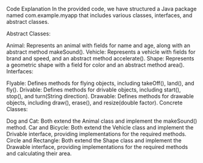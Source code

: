 Code Explanation
In the provided code, we have structured a Java package named com.example.myapp that includes various classes, interfaces, and abstract classes.

Abstract Classes:

Animal: Represents an animal with fields for name and age, along with an abstract method makeSound().
Vehicle: Represents a vehicle with fields for brand and speed, and an abstract method accelerate().
Shape: Represents a geometric shape with a field for color and an abstract method area().
Interfaces:

Flyable: Defines methods for flying objects, including takeOff(), land(), and fly().
Drivable: Defines methods for drivable objects, including start(), stop(), and turn(String direction).
Drawable: Defines methods for drawable objects, including draw(), erase(), and resize(double factor).
Concrete Classes:

Dog and Cat: Both extend the Animal class and implement the makeSound() method.
Car and Bicycle: Both extend the Vehicle class and implement the Drivable interface, providing implementations for the required methods.
Circle and Rectangle: Both extend the Shape class and implement the Drawable interface, providing implementations for the required methods and calculating their area.